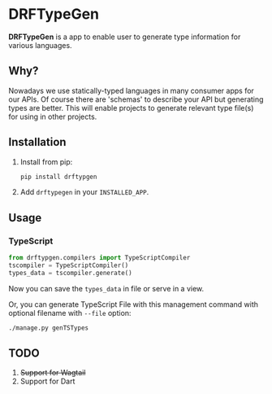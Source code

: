 # DRFTypeGen

**DRFTypeGen** is a app to enable user to generate type information for various languages.

## Why?
Nowadays we use statically-typed languages in many consumer apps for our APIs. Of course there are 'schemas' to describe your API but generating types are better. This will enable projects to generate relevant type file(s) for using in other projects.

## Installation
1. Install from pip:

   ```bash
   pip install drftypgen
   ```

2.  Add `drftypegen` in your `INSTALLED_APP`.

## Usage
### TypeScript
```python
from drftypgen.compilers import TypeScriptCompiler
tscompiler = TypeScriptCompiler()
types_data = tscompiler.generate()

```
Now you can save the `types_data` in file or serve in a view.

Or, you can generate TypeScript File with this management command with optional filename with `--file` option:

```bash
./manage.py genTSTypes
```

## TODO
1. ~~Support for Wagtail~~
2. Support for Dart
